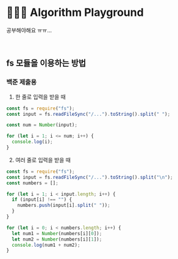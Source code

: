 # 🧑🏻‍💻 Algorithm Playground

공부해야해요 ㅠㅠ...

<br />

## fs 모듈을 이용하는 방법

### 백준 제출용

1. 한 줄로 입력을 받을 때

```js
const fs = require("fs");
const input = fs.readFileSync("/...").toString().split(" ");

const num = Number(input);

for (let i = 1; i <= num; i++) {
  console.log(i);
}
```

2. 여러 줄로 입력을 받을 때

```js
const fs = require("fs");
const input = fs.readFileSync("/...").toString().split("\n");
const numbers = [];

for (let i = 1; i < input.length; i++) {
  if (input[i] !== "") {
    numbers.push(input[i].split(" "));
  }
}

for (let i = 0; i < numbers.length; i++) {
  let num1 = Number(numbers[i][0]);
  let num2 = Number(numbers[i][1]);
  console.log(num1 + num2);
}
```
